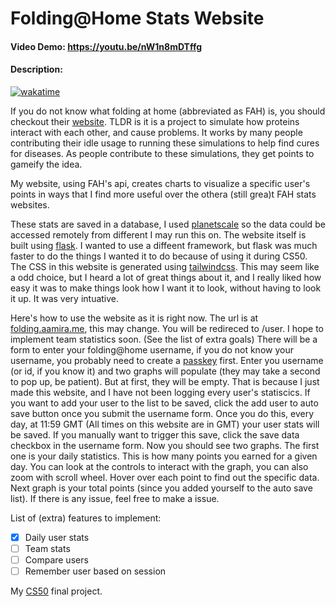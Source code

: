 # Folding@Home Stats Website
#### Video Demo:  https://youtu.be/nW1n8mDTffg
#### Description:
[![wakatime](https://wakatime.com/badge/user/a74de5a2-6029-42fc-af5a-6c68022b44ae/project/018baf29-6c05-4cd2-b960-a2952007eeba.svg)](https://wakatime.com/badge/user/a74de5a2-6029-42fc-af5a-6c68022b44ae/project/018baf29-6c05-4cd2-b960-a2952007eeba)

If you do not know what folding at home (abbreviated as FAH) is, you should checkout their [website](https://foldingathome.org/). TLDR is it is a project to simulate how proteins interact with each other, and cause problems. It works by many people contributing their idle usage to running these simulations to help find cures for diseases. As people contribute to these simulations, they get points to gameify the idea.

My website, using FAH's api, creates charts to visualize a specific user's points in ways that I find more useful over the othera (still grea)t FAH stats websites.

These stats are saved in a database, I used [planetscale](https://planetscale.com/) so the data could be accessed remotely from different I may run this on. The website itself is built using [flask](https://flask.palletsprojects.com/). I wanted to use a diffeent framework, but flask was much faster to do the things I wanted it to do because of using it during CS50. The CSS in this website is generated using [tailwindcss](https://tailwindcss.com/). This may seem like a odd choice, but I heard a lot of great things about it, and I really liked how easy it was to make things look how I want it to look, without having to look it up. It was very intuative.

Here's how to use the website as it is right now. The url is at [folding.aamira.me](folding.aamira.me), this may change. You will be redireced to /user. I hope to implement team statistics soon. (See the list of extra goals) There will be a form to enter your folding@home username, if you do not know your username, you probably need to create a [passkey](https://foldingathome.org/support/faq/points/passkey/) first. Enter you username (or id, if you know it) and two graphs will populate (they may take a second to pop up, be patient). But at first, they will be empty. That is because I just made this website, and I have not been logging every user's statiscics. If you want to add your user to the list to be saved, click the add user to auto save button once you submit the username form. Once you do this, every day, at 11:59 GMT (All times on this website are in GMT) your user stats will be saved. If you manually want to trigger this save, click the save data checkbox in the username form. Now you should see two graphs. The first one is your daily statistics. This is how many points you earned for a given day. You can look at the controls to interact with the graph, you can also zoom with scroll wheel. Hover over each point to find out the specific data. Next graph is your total points (since you added yourself to the auto save list). If there is any issue, feel free to make a issue.

List of (extra) features to implement:
- [X] Daily user stats
- [ ] Team stats
- [ ] Compare users
- [ ] Remember user based on session

My [CS50](https://pll.harvard.edu/course/cs50-introduction-computer-science) final project.
